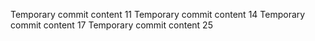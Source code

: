 Temporary commit content 11
Temporary commit content 14
Temporary commit content 17
Temporary commit content 25
